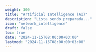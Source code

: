```yaml
---
weight: 300
title: "Artificial Intelligence (AI)"
description: "Lista sendo preparada..."
icon: "network_intelligence"
draft: false
toc: true
date: "2024-11-15T08:00:00+03:00"
lastmod: "2024-11-15T08:00:00+03:00"
---
```

